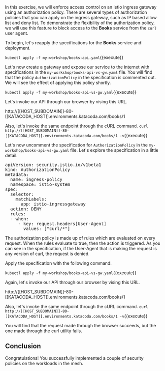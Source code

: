 In this exercise, we will enforce access control on an Istio ingress gateway using an authorization policy. There are several types of authorization policies that you can apply on the ingress gateway, such as IP based allow list and deny list. To demonstrate the flexibility of the authorization policy, we will use this feature to block access to the **Books** service from the `curl` user agent.

To begin, let's reapply the specifications for the **Books** service and deployment.

`kubectl apply -f my-workshop/books-api.yaml`{{execute}}

Let's now create a gateway and expose our service to the internet with specifications in the `my-workshop/books-api-vs-gw.yaml` file. You will find that the policy `AuthorizationPolicy` in the specification is commented out. We will see the effect of applying this policy shortly.

`kubectl apply -f my-workshop/books-api-vs-gw.yaml`{{execute}}

Let's invoke our API through our browser by vising this URL.

http://[[HOST_SUBDOMAIN]]-80-[[KATACODA_HOST]].environments.katacoda.com/books/1

Also, let's invoke the same endpoint through the cURL command.
`curl http://[[HOST_SUBDOMAIN]]-80-[[KATACODA_HOST]].environments.katacoda.com/books/1 -v`{{execute}}

Let's now uncomment the specification for `AuthorizationPolicy` in the `my-workshop/books-api-vs-gw.yaml` file. Let's explore the specification in a little detail.

<pre>
apiVersion: security.istio.io/v1beta1
kind: AuthorizationPolicy
metadata:
  name: ingress-policy
  namespace: istio-system
spec:
  selector:
    matchLabels:
      app: istio-ingressgateway
  action: DENY
  rules:
  - when:
     - key: request.headers[User-Agent]
       values: ["curl/*"]
</pre>

The authorization policy is made up of rules which are evaluated on every request. When the rules evaluate to true, then the action is triggered. As you can see in the specification, if the User-Agent that is making the request is any version of curl, the request is denied.

Apply the specification with the following command.

`kubectl apply -f my-workshop/books-api-vs-gw.yaml`{{execute}}

Again, let's invoke our API through our browser by vising this URL.

http://[[HOST_SUBDOMAIN]]-80-[[KATACODA_HOST]].environments.katacoda.com/books/1

Also, let's invoke the same endpoint through the cURL command.
`curl http://[[HOST_SUBDOMAIN]]-80-[[KATACODA_HOST]].environments.katacoda.com/books/1 -v`{{execute}}

You will find that the request made through the browser succeeds, but the one made through the curl utility fails.

## Conclusion

Congratulations! You successfully implemented a couple of security policies on the workloads in the mesh.
